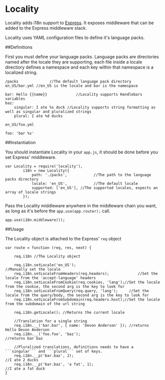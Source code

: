 Locality
========

Locality adds i18n support to [Express](http://github.com/visionmedia/express). It exposes middleware that can be added to the Express middleware stack. 

Locality uses YAML configuration files to define it's language packs. 

##Definitions

First you must define your language packs. Language packs are directories named after the locale they are supporting, each file inside a locale directiory defines a namespace and each key within that namespace is a localized string.

```
/packs 				//The default language pack directory
en_US/bar.yml //en_US is the locale and bar is the namespace

bar: Hello {{name}} 			//Locality supports Handlebars variables
baz:
	singular: I ate %s duck //Locality supports string formatting as well as singular and pluralized strings
	plural: I ate %d ducks

en_US/foo.yml

foo: 'bar %s'
```

##Instantiation

You should instantiate Locality in your ```app.js```, it should be done before you set Express' middleware.

```
var Locality = require('locality'),
		i18n = new Locality({
			path: './packs', 			//The path to the language packs directory
			locale: 'en_US', 			//The default locale
			supported: ['en_US'], //The supported locales, expects an array of locale strings
		});
```

Pass the Locality middleware anywhere in the middleware chain you want, as long as it's before the ```app.use(app.router);``` call.

```
app.use(i18n.middleware());
```

##Usage

The Locality object is attached to the Express' ```req``` object 

```
var route = function (req, res, next) {
	
	req.i18n //The Locality object

	req.i18n.setLocale('en_US');											//Manually set the locale
	req.i18n.setLocaleFromHeaders(req.headers); 			//Set the locale from the 'accept-language' headers
	req.i18n.setLocaleFromCookie(req.cookies, 'lang');//Set the locale from the cookie, the second arg is the key to look for
	req.i18n.setLocaleFromQuery(req.query, 'lang'); 	//Set the locale from the query/body, the second arg is the key to look for
	req.i18n.setLocaleFromSubdomain(req.headers.host);//Set the locale from the subdomain of the url string

	req.i18n.getLocale(); //Returns the current locale

	//Translation for a single string
	req.i18n.__('bar.bar', { name: 'Devon Anderson' }); //returns Hello Devon Anderson
	req.i18n.__('foo.foo', 'baz');											//returns bar baz

	//Pluralized translations, definitions needs to have a ```singular``` and ```plural``` set of keys.
	req.i18n.__p('bar.baz', 2);													//I ate 2 ducks
	req.i18n.__p('bar.baz', 'a fat', 1);								//I ate a fat duck
}
```